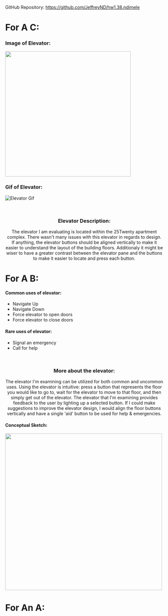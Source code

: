 GitHub Repository: https://github.com/JeffreyND/hw1.38.ndimele


# For A C: #

### Image of Elevator: ###
<img src="https://github.com/JeffreyND/JeffreyND.github.io/blob/master/hw1/elevator.JPG" width=400>

### Gif of Elevator: ###
![Elevator Gif](https://github.com/JeffreyND/JeffreyND.github.io/blob/master/hw1/hw1.38.ndimele.gif)

</br>
<h3 align="center"> Elevator Description: </h3>
<p align="center"> The elevator I am evaluating is located within the 25Twenty apartment complex. 
There wasn't many issues with this elevator in regards to design. If anything, the elevator buttons
should be aligned vertically to make it easier to understand the layout of the building floors.
Additionaly it might be wiser to have a greater contrast between the elevator pane and the buttons to
make it easier to locate and press each button.</p>


# For A B: #
<h4> Common uses of elevator: </h4>
<ul>
  <li> Navigate Up </li>
  <li> Navigate Down </li>
  <li> Force elevator to open doors </li>
  <li> Force elevator to close doors </li>
</ul>

<h4> Rare uses of elevator: </h4>
<ul>
  <li> Signal an emergency </li>
  <li> Call for help </li>
</ul>

</br>
<h3 align="center"> More about the elevator: </h3>
<p align="center"> The elevator I'm examining can be utilized for both common and uncommon uses. 
Using the elevator is intuitive: press a button that represents the floor you would like to go to,
wait for the elevator to move to that floor, and then simply get out of the elevator. The elevator
that I'm examining provides feedback to the user by lighting up a selected button. If I could make
suggestions to improve the elevator design, I would align the floor buttons vertically and have a
single 'aid' button to be used for help & emergencies.</p>

#### Conceptual Sketch: ####
<img src="https://github.com/JeffreyND/JeffreyND.github.io/blob/master/hw1/sketch.jpg" width=500>


# For An A: #
